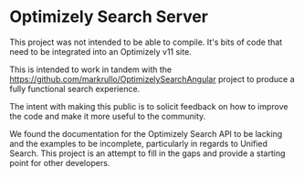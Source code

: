 # Optimizely Search Server
This project was not intended to be able to compile.  It's bits of code that need to be integrated into an Optimizely v11 site.

This is intended to work in tandem with the https://github.com/markrullo/OptimizelySearchAngular project to produce a fully functional search experience.

The intent with making this public is to solicit feedback on how to improve the code and make it more useful to the community.

We found the documentation for the Optimizely Search API to be lacking and the examples to be incomplete, particularly in regards to Unified Search.  This project is an attempt to fill in the gaps and provide a starting point for other developers.